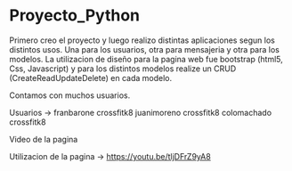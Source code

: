 # Proyecto_Python
Primero creo el proyecto y luego realizo distintas aplicaciones segun los distintos usos. Una para los usuarios, otra para mensajeria y otra para los modelos. La utilizacion de diseño para la pagina web fue bootstrap (html5, Css, Javascript) y para los distintos modelos realize un CRUD (CreateReadUpdateDelete) en cada modelo.

Contamos con muchos usuarios.

Usuarios -> franbarone crossfitk8       juanimoreno crossfitk8      colomachado crossfitk8

Video de la pagina

Utilizacion de la pagina -> https://youtu.be/tljDFrZ9yA8
